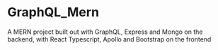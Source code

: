 # GraphQL_Mern
A MERN project built out with GraphQL, Express and Mongo on the backend, with React Typescript, Apollo and Bootstrap on the frontend
